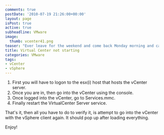 ```yaml
---
comments: true
postDate: '2010-07-19 21:26:00+00:00'
layout: page
isPost: true
active: true
subheadline: VMware
image:
  thumb: vcenter41.png
teaser: "Ever leave for the weekend and come back Monday morning and can't access the virtual center through the vSphere client? Well that is exactly what happened this morning when I walked into work. So here is what to check."
title: Virtual Center not starting
categories: VMware
tags:
- vCenter
- vSphere
---
```


1. First you will have to logon to the esx(i) host that hosts the vCenter server.
2. Once you are in, then go into the vCenter using the console.
3. Once logged into the vCenter, go to Services.mmc.
4. Finally restart the VirtualCenter Server service.

That's it, then all you have to do to verify it, is attempt to go into the vCenter with the vSphere client again. It should pop up after loading everything.


Enjoy!
